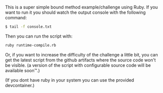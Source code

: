 This is a super simple bound method example/challenge using Ruby.
If you want to run it you should watch the output console with the following command:
```bash
$ tail -f console.txt
```
Then you can run the script with:
```bash
ruby runtime-compile.rb
```

Or, if you want to increase the difficulty of the challenge a little bit, you can get the latest script from the github artifacts where the source code won't be visible.
(a version of the script with configurable source code will be available soon™.)

(If you dont have ruby in your system you can use the provided devcontainer.)